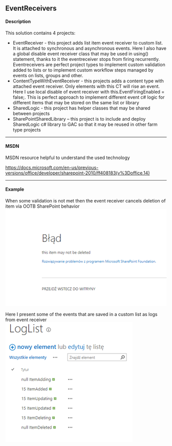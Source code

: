## EventReceivers

#### Description

This solution contains 4 projects:
- EventReceiver - this project adds list item event receiver to custom list. It is attached to synchronous and asynchronous events. Here I also have a global disable event receiver class that may be used in using() statement, thanks to it the eventreceiver stops from firing recurrently. Eventreceivers are perfect project types to implement custom validation added to lists or to implement custom workflow steps managed by events on lists, groups and other.
- ContentTypeWithEventReceiver - this projects adds a content type with attached event receiver. Only elements with this CT will rise an event. Here I use local disable of event receiver with this.EventFiringEnabled = false;. This is perfect approach to implement different event c# logic for different items that may be stored on the same list or library
- SharedLogic - this project has helper classes that may be shared between projects
- SharePointSharedLibrary – this project is to include and deploy SharedLogic c# library to GAC so that it may be reused in other farm type projects

----
#### MSDN 

MSDN resource helpful to understand the used technology

https://docs.microsoft.com/en-us/previous-versions/office/developer/sharepoint-2010/ff408183(v%3Doffice.14)

---
#### Example

When some validation is not met then the event receiver cancels deletion of item via OOTB SharePoint behavior 
![](../Images/EventRecieverScreen1.png	)

Here I present some of the events that are saved in a custom list as logs from event receiver
![](../Images/EventRecieverScreen2.png	)


